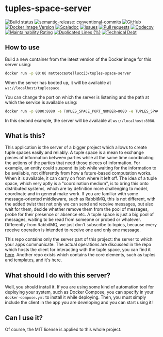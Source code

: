 # tuples-space-server

[![Build status](https://github.com/cake-lier/tuples-space-server/actions/workflows/release.yml/badge.svg)](https://github.com/cake-lier/tuples-space-server/actions/workflows/release.yml)
[![semantic-release: conventional-commits](https://img.shields.io/badge/semantic--release-conventional_commits-e10098?logo=semantic-release)](https://github.com/semantic-release/semantic-release)
[![GitHub](https://img.shields.io/github/license/cake-lier/tuples-space-server)](https://github.com/cake-lier/tuples-space-server/blob/main/LICENSE.md)
[![Docker Image Version](https://img.shields.io/docker/v/matteocastellucci3/tuples-space-server?label=docker%20hub)](https://hub.docker.com/r/matteocastellucci3/tuples-space-server)
[![Scaladoc](https://img.shields.io/github/v/release/cake-lier/tuples-space-server?label=scaladoc)](https://cake-lier.github.io/tuples-space-server/io/github/cake-lier)
[![Issues](https://img.shields.io/github/issues/cake-lier/tuples-space-server)](https://github.com/cake-lier/tuples-space-server/issues)
[![Pull requests](https://img.shields.io/github/issues-pr/cake-lier/tuples-space-server)](https://github.com/cake-lier/tuples-space-server/pulls)
[![Codecov](https://codecov.io/gh/cake-lier/tuples-space-server/branch/main/graph/badge.svg?token=UX36N6CU78)](https://codecov.io/gh/cake-lier/tuples-space-server)
[![Maintainability Rating](https://sonarcloud.io/api/project_badges/measure?project=cake-lier_tuples-space-server&metric=sqale_rating)](https://sonarcloud.io/summary/new_code?id=cake-lier_tuples-space-server)
[![Duplicated Lines (%)](https://sonarcloud.io/api/project_badges/measure?project=cake-lier_tuples-space-server&metric=duplicated_lines_density)](https://sonarcloud.io/summary/new_code?id=cake-lier_tuples-space-server)
[![Technical Debt](https://sonarcloud.io/api/project_badges/measure?project=cake-lier_tuples-space-server&metric=sqale_index)](https://sonarcloud.io/summary/new_code?id=cake-lier_tuples-space-server)

## How to use

Build a new container from the latest version of the Docker image for this server using:

```bash
docker run -p 80:80 matteocastellucci3/tuples-space-server
```

When the server has booted up, it will be available at `ws://localhost/tuplespace`.

You can change the port on which the server is listening and the path at which the service is available using:

```bash
docker run -p 8080:8080 -e TUPLES_SPACE_PORT_NUMBER=8080 -e TUPLES_SPACE_SERVICE_PATH= matteocastellucci3/tuples-space-server
```

In this second example, the server will be available at `ws://localhost:8080`.

## What is this?

This application is the server of a bigger project which allows to create tuple spaces easily and reliably. A tuple
space is a mean to exchange pieces of information between parties while at the same time coordinating the actions of the parties that
need those pieces of information. For example, an entity could suspend its job while waiting for the information to be available,
not differently from how a future-based computation works. When it is available, it can carry on from where it left off. The idea of
a tuple space, which very aptly is a "coordination medium", is to bring this onto distributed systems, which are by definition
more challenging to model, coordinate and in general make work. If you are familiar with some message-oriented middleware, such
as RabbitMQ, this is not different, with the added twist that not only we can send and receive messages, but also wait
for them, decide whether remove them from the pool of messages, probe for their presence or absence etc. A tuple space is just a
big pool of messages, waiting to be read from someone or probed or whatever. Differently from RabbitMQ, we just don't subscribe to
topics, because every receive operation is intended to receive one and only one message.

This repo contains only the server part of this project: the server to which your apps communicate. The actual operations are
discussed in the repo which hosts the client for interacting with the tuple space, you can find it [here](https://github.com/cake-lier/tuples-space-client). Another repo exists which contains the core elements, such as tuples and templates, and it's [here](https://github.com/cake-lier/tuples-space-core).

## What should I do with this server?

Well, you should install it. If you are using some kind of automation tool for deploying your system, such as Docker Compose, you can specify in your `docker-compose.yml` to install it while deploying. Then, you must simply include the client in the app you are developing and you can start using it!

## Can I use it?

Of course, the MIT license is applied to this whole project.

